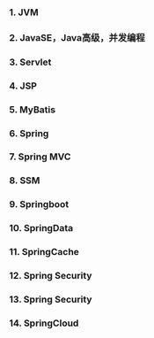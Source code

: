 ### 1. JVM
### 2. JavaSE，Java高级，并发编程
### 3. Servlet
### 4. JSP
### 5. MyBatis
### 6. Spring
### 7. Spring MVC
### 8. SSM
### 9. Springboot
### 10. SpringData
### 11. SpringCache
### 12. Spring Security
### 13. Spring Security
### 14. SpringCloud
